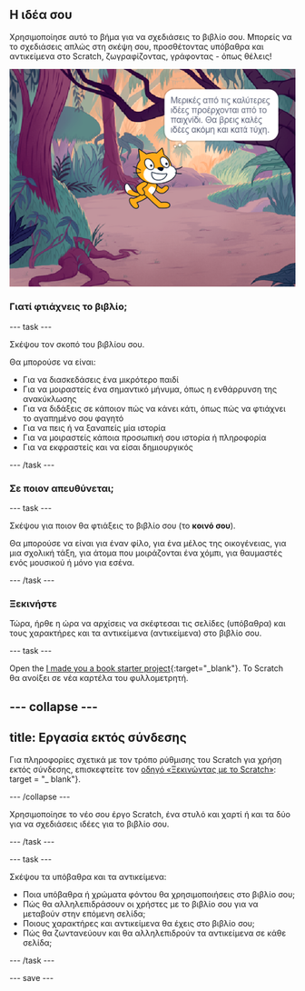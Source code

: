 ## Η ιδέα σου

Χρησιμοποίησε αυτό το βήμα για να σχεδιάσεις το βιβλίο σου. Μπορείς να το σχεδιάσεις απλώς στη σκέψη σου, προσθέτοντας υπόβαθρα και αντικείμενα στο Scratch, ζωγραφίζοντας, γράφοντας - όπως θέλεις!

![Το Υπόβαθρο δείχνει ένα αντικείμενο να σκέφτεται, "Μερικές από τις καλύτερες ιδέες προέρχονται από το παιχνίδι. Θα βρεις καλές ιδέες ακόμη και κατά τύχη."](images/best-ideas.png)

### Γιατί φτιάχνεις το βιβλίο;

--- task ---

Σκέψου τον σκοπό του βιβλίου σου.

Θα μπορούσε να είναι:
- Για να διασκεδάσεις ένα μικρότερο παιδί
- Για να μοιραστείς ένα σημαντικό μήνυμα, όπως η ενθάρρυνση της ανακύκλωσης
- Για να διδάξεις σε κάποιον πώς να κάνει κάτι, όπως πώς να φτιάχνει το αγαπημένο σου φαγητό
- Για να πεις ή να ξαναπείς μία ιστορία
- Για να μοιραστείς κάποια προσωπική σου ιστορία ή πληροφορία
- Για να εκφραστείς και να είσαι δημιουργικός

--- /task ---

### Σε ποιον απευθύνεται;

--- task ---

Σκέψου για ποιον θα φτιάξεις το βιβλίο σου (το **κοινό σου**).

Θα μπορούσε να είναι για έναν φίλο, για ένα μέλος της οικογένειας, για μια σχολική τάξη, για άτομα που μοιράζονται ένα χόμπι, για θαυμαστές ενός μουσικού ή μόνο για εσένα.

--- /task ---

### Ξεκινήστε

Τώρα, ήρθε η ώρα να αρχίσεις να σκέφτεσαι τις σελίδες (υπόβαθρα) και τους χαρακτήρες και τα αντικείμενα (αντικείμενα) στο βιβλίο σου.

--- task ---

Open the [I made you a book starter project](https://scratch.mit.edu/projects/582223042/editor){:target="_blank"}. Το Scratch θα ανοίξει σε νέα καρτέλα του φυλλομετρητή.

--- collapse ---
---
title: Εργασία εκτός σύνδεσης
---

Για πληροφορίες σχετικά με τον τρόπο ρύθμισης του Scratch για χρήση εκτός σύνδεσης, επισκεφτείτε τον [οδηγό «Ξεκινώντας με το Scratch»](https://projects.raspberrypi.org/en/projects/getting-started-scratch): target = "_ blank"}.

--- /collapse ---

Χρησιμοποίησε το νέο σου έργο Scratch, ένα στυλό και χαρτί ή και τα δύο για να σχεδιάσεις ιδέες για το βιβλίο σου.

--- /task ---

--- task ---

Σκέψου τα υπόβαθρα και τα αντικείμενα:
- Ποια υπόβαθρα ή χρώματα φόντου θα χρησιμοποιήσεις στο βιβλίο σου;
- Πώς θα αλληλεπιδράσουν οι χρήστες με το βιβλίο σου για να μεταβούν στην επόμενη σελίδα;
- Ποιους χαρακτήρες και αντικείμενα θα έχεις στο βιβλίο σου;
- Πώς θα ζωντανεύουν και θα αλληλεπιδρούν τα αντικείμενα σε κάθε σελίδα;

--- /task ---

--- save ---
